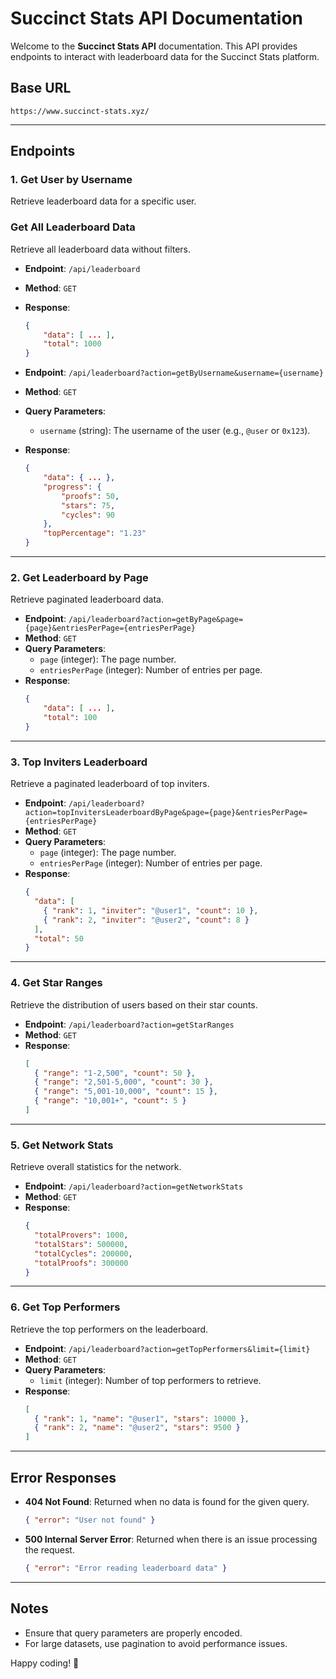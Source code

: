 # Succinct Stats API Documentation

Welcome to the **Succinct Stats API** documentation. This API provides endpoints to interact with leaderboard data for the Succinct Stats platform.

## Base URL

```
https://www.succinct-stats.xyz/
```

---

## Endpoints

### 1. **Get User by Username**

Retrieve leaderboard data for a specific user.

### **Get All Leaderboard Data**

Retrieve all leaderboard data without filters.

- **Endpoint**: `/api/leaderboard`
- **Method**: `GET`
- **Response**:

  ```json
  {
      "data": [ ... ],
      "total": 1000
  }
  ```

- **Endpoint**: `/api/leaderboard?action=getByUsername&username={username}`
- **Method**: `GET`
- **Query Parameters**:
  - `username` (string): The username of the user (e.g., `@user` or `0x123`).
- **Response**:
  ```json
  {
      "data": { ... },
      "progress": {
          "proofs": 50,
          "stars": 75,
          "cycles": 90
      },
      "topPercentage": "1.23"
  }
  ```

---

### 2. **Get Leaderboard by Page**

Retrieve paginated leaderboard data.

- **Endpoint**: `/api/leaderboard?action=getByPage&page={page}&entriesPerPage={entriesPerPage}`
- **Method**: `GET`
- **Query Parameters**:
  - `page` (integer): The page number.
  - `entriesPerPage` (integer): Number of entries per page.
- **Response**:
  ```json
  {
      "data": [ ... ],
      "total": 100
  }
  ```

---

### 3. **Top Inviters Leaderboard**

Retrieve a paginated leaderboard of top inviters.

- **Endpoint**: `/api/leaderboard?action=topInvitersLeaderboardByPage&page={page}&entriesPerPage={entriesPerPage}`
- **Method**: `GET`
- **Query Parameters**:
  - `page` (integer): The page number.
  - `entriesPerPage` (integer): Number of entries per page.
- **Response**:
  ```json
  {
    "data": [
      { "rank": 1, "inviter": "@user1", "count": 10 },
      { "rank": 2, "inviter": "@user2", "count": 8 }
    ],
    "total": 50
  }
  ```

---

### 4. **Get Star Ranges**

Retrieve the distribution of users based on their star counts.

- **Endpoint**: `/api/leaderboard?action=getStarRanges`
- **Method**: `GET`
- **Response**:
  ```json
  [
    { "range": "1-2,500", "count": 50 },
    { "range": "2,501-5,000", "count": 30 },
    { "range": "5,001-10,000", "count": 15 },
    { "range": "10,001+", "count": 5 }
  ]
  ```

---

### 5. **Get Network Stats**

Retrieve overall statistics for the network.

- **Endpoint**: `/api/leaderboard?action=getNetworkStats`
- **Method**: `GET`
- **Response**:
  ```json
  {
    "totalProvers": 1000,
    "totalStars": 500000,
    "totalCycles": 200000,
    "totalProofs": 300000
  }
  ```

---

### 6. **Get Top Performers**

Retrieve the top performers on the leaderboard.

- **Endpoint**: `/api/leaderboard?action=getTopPerformers&limit={limit}`
- **Method**: `GET`
- **Query Parameters**:
  - `limit` (integer): Number of top performers to retrieve.
- **Response**:
  ```json
  [
    { "rank": 1, "name": "@user1", "stars": 10000 },
    { "rank": 2, "name": "@user2", "stars": 9500 }
  ]
  ```

---

## Error Responses

- **404 Not Found**: Returned when no data is found for the given query.
  ```json
  { "error": "User not found" }
  ```
- **500 Internal Server Error**: Returned when there is an issue processing the request.
  ```json
  { "error": "Error reading leaderboard data" }
  ```

---

## Notes

- Ensure that query parameters are properly encoded.
- For large datasets, use pagination to avoid performance issues.

Happy coding! 🚀
